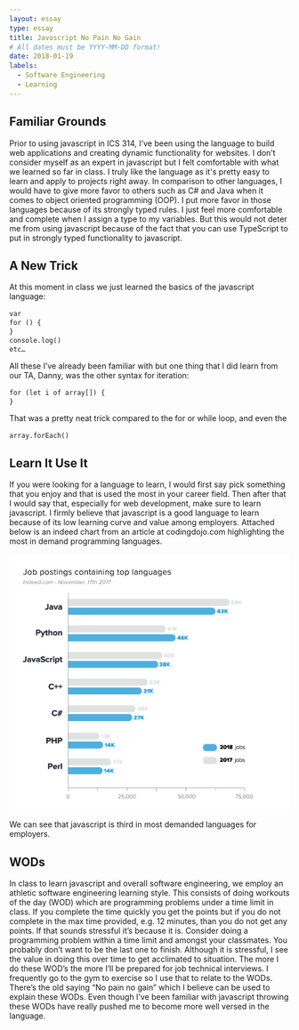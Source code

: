 ```yaml
---
layout: essay
type: essay
title: Javascript No Pain No Gain
# All dates must be YYYY-MM-DD format!
date: 2018-01-19
labels:
  - Software Engineering
  - Learning
---
```



## Familiar Grounds

Prior to using javascript in ICS 314, I’ve been using the language to build web applications and creating dynamic functionality for websites. I don’t consider myself as an expert in javascript but I felt comfortable with what we learned so far in class. I truly like the language as it's pretty easy to learn and apply to projects right away. In comparison to other languages, I would have to give more favor to others such as C# and Java when it comes to object oriented programming (OOP). I put more favor in those languages because of its strongly typed rules. I just feel more comfortable and complete when I assign a type to my variables. But this would not deter me from using javascript because of the fact that you can use TypeScript to put in strongly typed functionality to javascript. 

## A New Trick

At this moment in class we just learned the basics of the javascript language: 
```
var 
for () {
} 
console.log()
etc…
```
 All these I’ve already been familiar with but one thing that I did learn from our TA, Danny, was the other syntax for iteration:
```
for (let i of array[]) {
}
```
That was a pretty neat trick compared to the for or while loop, and even the
```
array.forEach()
```

## Learn It Use It

If you were looking for a language to learn, I would first say pick something that you enjoy and that is used the most in your career field. Then after that I would say that, especially for web development, make sure to learn javascript. I firmly believe that javascript is a good language to learn because of its low learning curve and value among employers. Attached below is an indeed chart from an article at codingdojo.com highlighting the most in demand programming languages.

<img class="ui image" src="../images/top_language_trends.jpg">

We can see that javascript is third in most demanded languages for employers.

## WODs

In class to learn javascript and overall software engineering, we employ an athletic software engineering learning style. This consists of doing workouts of the day (WOD) which are programming problems under a time limit in class. If you complete the time quickly you get the points but if you do not complete in the max time provided, e.g. 12 minutes, than you do not get any points. If that sounds stressful it’s because it is. Consider doing a programming problem within a time limit and amongst your classmates. You probably don’t want to be the last one to finish. Although it is stressful, I see the value in doing this over time to get acclimated to situation. The more I do these WOD’s the more I’ll be prepared for job technical interviews. I frequently go to the gym to exercise so I use that to relate to the WODs. There’s the old saying “No pain no gain” which I believe can be used to explain these WODs. Even though I’ve been familiar with javascript throwing these WODs have really pushed me to become more well versed in the language.
